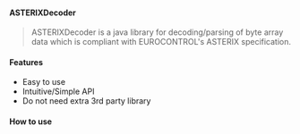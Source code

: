 #### ASTERIXDecoder
> ASTERIXDecoder is a java library for decoding/parsing of byte array data which is compliant with EUROCONTROL's ASTERIX specification.

#### Features
* Easy to use
* Intuitive/Simple API
* Do not need extra 3rd party library

 #### How to use
